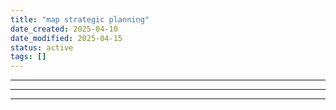 ```yaml
---
title: "map strategic planning"
date_created: 2025-04-10
date_modified: 2025-04-15
status: active
tags: []
---
```


---

---

---



